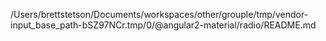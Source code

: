 /Users/brettstetson/Documents/workspaces/other/grouple/tmp/vendor-input_base_path-bSZ97NCr.tmp/0/@angular2-material/radio/README.md